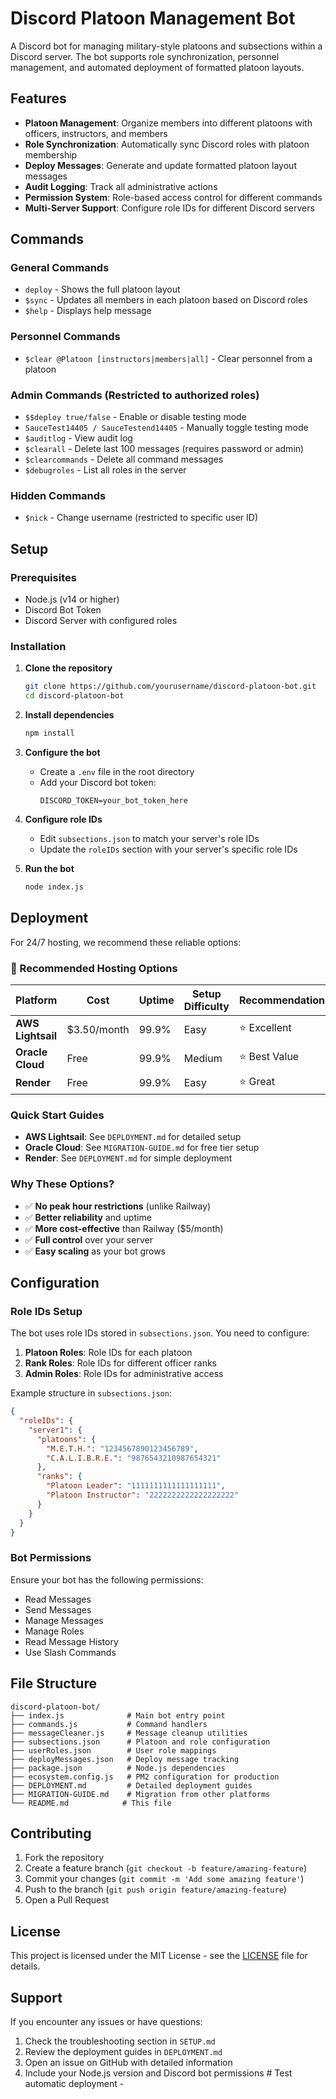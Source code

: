 # Discord Platoon Management Bot

A Discord bot for managing military-style platoons and subsections within a Discord server. The bot supports role synchronization, personnel management, and automated deployment of formatted platoon layouts.

## Features

- **Platoon Management**: Organize members into different platoons with officers, instructors, and members
- **Role Synchronization**: Automatically sync Discord roles with platoon membership
- **Deploy Messages**: Generate and update formatted platoon layout messages
- **Audit Logging**: Track all administrative actions
- **Permission System**: Role-based access control for different commands
- **Multi-Server Support**: Configure role IDs for different Discord servers

## Commands

### General Commands
- `deploy` - Shows the full platoon layout
- `$sync` - Updates all members in each platoon based on Discord roles
- `$help` - Displays help message

### Personnel Commands
- `$clear @Platoon [instructors|members|all]` - Clear personnel from a platoon

### Admin Commands (Restricted to authorized roles)
- `$$deploy true/false` - Enable or disable testing mode
- `SauceTest14405 / SauceTestend14405` - Manually toggle testing mode
- `$auditlog` - View audit log
- `$clearall` - Delete last 100 messages (requires password or admin)
- `$clearcommands` - Delete all command messages
- `$debugroles` - List all roles in the server

### Hidden Commands
- `$nick` - Change username (restricted to specific user ID)

## Setup

### Prerequisites
- Node.js (v14 or higher)
- Discord Bot Token
- Discord Server with configured roles

### Installation

1. **Clone the repository**
   ```bash
   git clone https://github.com/yourusername/discord-platoon-bot.git
   cd discord-platoon-bot
   ```

2. **Install dependencies**
   ```bash
   npm install
   ```

3. **Configure the bot**
   - Create a `.env` file in the root directory
   - Add your Discord bot token:
     ```
     DISCORD_TOKEN=your_bot_token_here
     ```

4. **Configure role IDs**
   - Edit `subsections.json` to match your server's role IDs
   - Update the `roleIDs` section with your server's specific role IDs

5. **Run the bot**
   ```bash
   node index.js
   ```

## Deployment

For 24/7 hosting, we recommend these reliable options:

### 🚀 Recommended Hosting Options

| Platform | Cost | Uptime | Setup Difficulty | Recommendation |
|----------|------|--------|------------------|----------------|
| **AWS Lightsail** | $3.50/month | 99.9% | Easy | ⭐ Excellent |
| **Oracle Cloud** | Free | 99.9% | Medium | ⭐ Best Value |
| **Render** | Free | 99.9% | Easy | ⭐ Great |

### Quick Start Guides
- **AWS Lightsail**: See `DEPLOYMENT.md` for detailed setup
- **Oracle Cloud**: See `MIGRATION-GUIDE.md` for free tier setup
- **Render**: See `DEPLOYMENT.md` for simple deployment

### Why These Options?
- ✅ **No peak hour restrictions** (unlike Railway)
- ✅ **Better reliability** and uptime
- ✅ **More cost-effective** than Railway ($5/month)
- ✅ **Full control** over your server
- ✅ **Easy scaling** as your bot grows

## Configuration

### Role IDs Setup

The bot uses role IDs stored in `subsections.json`. You need to configure:

1. **Platoon Roles**: Role IDs for each platoon
2. **Rank Roles**: Role IDs for different officer ranks
3. **Admin Roles**: Role IDs for administrative access

Example structure in `subsections.json`:
```json
{
  "roleIDs": {
    "server1": {
      "platoons": {
        "M.E.T.H.": "1234567890123456789",
        "C.A.L.I.B.R.E.": "9876543210987654321"
      },
      "ranks": {
        "Platoon Leader": "1111111111111111111",
        "Platoon Instructor": "2222222222222222222"
      }
    }
  }
}
```

### Bot Permissions

Ensure your bot has the following permissions:
- Read Messages
- Send Messages
- Manage Messages
- Manage Roles
- Read Message History
- Use Slash Commands

## File Structure

```
discord-platoon-bot/
├── index.js              # Main bot entry point
├── commands.js           # Command handlers
├── messageCleaner.js     # Message cleanup utilities
├── subsections.json      # Platoon and role configuration
├── userRoles.json        # User role mappings
├── deployMessages.json   # Deploy message tracking
├── package.json          # Node.js dependencies
├── ecosystem.config.js   # PM2 configuration for production
├── DEPLOYMENT.md         # Detailed deployment guides
├── MIGRATION-GUIDE.md    # Migration from other platforms
└── README.md            # This file
```

## Contributing

1. Fork the repository
2. Create a feature branch (`git checkout -b feature/amazing-feature`)
3. Commit your changes (`git commit -m 'Add some amazing feature'`)
4. Push to the branch (`git push origin feature/amazing-feature`)
5. Open a Pull Request

## License

This project is licensed under the MIT License - see the [LICENSE](LICENSE) file for details.

## Support

If you encounter any issues or have questions:
1. Check the troubleshooting section in `SETUP.md`
2. Review the deployment guides in `DEPLOYMENT.md`
3. Open an issue on GitHub with detailed information
4. Include your Node.js version and Discord bot permissions # Test automatic deployment - 
